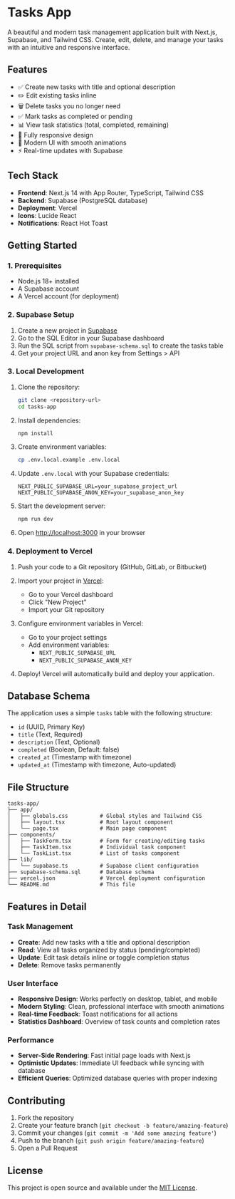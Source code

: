 # Tasks App

A beautiful and modern task management application built with Next.js, Supabase, and Tailwind CSS. Create, edit, delete, and manage your tasks with an intuitive and responsive interface.

## Features

- ✅ Create new tasks with title and optional description
- ✏️ Edit existing tasks inline
- 🗑️ Delete tasks you no longer need
- ✅ Mark tasks as completed or pending
- 📊 View task statistics (total, completed, remaining)
- 📱 Fully responsive design
- 🎨 Modern UI with smooth animations
- ⚡ Real-time updates with Supabase

## Tech Stack

- **Frontend**: Next.js 14 with App Router, TypeScript, Tailwind CSS
- **Backend**: Supabase (PostgreSQL database)
- **Deployment**: Vercel
- **Icons**: Lucide React
- **Notifications**: React Hot Toast

## Getting Started

### 1. Prerequisites

- Node.js 18+ installed
- A Supabase account
- A Vercel account (for deployment)

### 2. Supabase Setup

1. Create a new project in [Supabase](https://supabase.com)
2. Go to the SQL Editor in your Supabase dashboard
3. Run the SQL script from `supabase-schema.sql` to create the tasks table
4. Get your project URL and anon key from Settings > API

### 3. Local Development

1. Clone the repository:
   ```bash
   git clone <repository-url>
   cd tasks-app
   ```

2. Install dependencies:
   ```bash
   npm install
   ```

3. Create environment variables:
   ```bash
   cp .env.local.example .env.local
   ```

4. Update `.env.local` with your Supabase credentials:
   ```
   NEXT_PUBLIC_SUPABASE_URL=your_supabase_project_url
   NEXT_PUBLIC_SUPABASE_ANON_KEY=your_supabase_anon_key
   ```

5. Start the development server:
   ```bash
   npm run dev
   ```

6. Open [http://localhost:3000](http://localhost:3000) in your browser

### 4. Deployment to Vercel

1. Push your code to a Git repository (GitHub, GitLab, or Bitbucket)

2. Import your project in [Vercel](https://vercel.com):
   - Go to your Vercel dashboard
   - Click "New Project"
   - Import your Git repository

3. Configure environment variables in Vercel:
   - Go to your project settings
   - Add environment variables:
     - `NEXT_PUBLIC_SUPABASE_URL`
     - `NEXT_PUBLIC_SUPABASE_ANON_KEY`

4. Deploy! Vercel will automatically build and deploy your application.

## Database Schema

The application uses a simple `tasks` table with the following structure:

- `id` (UUID, Primary Key)
- `title` (Text, Required)
- `description` (Text, Optional)
- `completed` (Boolean, Default: false)
- `created_at` (Timestamp with timezone)
- `updated_at` (Timestamp with timezone, Auto-updated)

## File Structure

```
tasks-app/
├── app/
│   ├── globals.css          # Global styles and Tailwind CSS
│   ├── layout.tsx           # Root layout component
│   └── page.tsx             # Main page component
├── components/
│   ├── TaskForm.tsx         # Form for creating/editing tasks
│   ├── TaskItem.tsx         # Individual task component
│   └── TaskList.tsx         # List of tasks component
├── lib/
│   └── supabase.ts          # Supabase client configuration
├── supabase-schema.sql      # Database schema
├── vercel.json              # Vercel deployment configuration
└── README.md                # This file
```

## Features in Detail

### Task Management
- **Create**: Add new tasks with a title and optional description
- **Read**: View all tasks organized by status (pending/completed)
- **Update**: Edit task details inline or toggle completion status
- **Delete**: Remove tasks permanently

### User Interface
- **Responsive Design**: Works perfectly on desktop, tablet, and mobile
- **Modern Styling**: Clean, professional interface with smooth animations
- **Real-time Feedback**: Toast notifications for all actions
- **Statistics Dashboard**: Overview of task counts and completion rates

### Performance
- **Server-Side Rendering**: Fast initial page loads with Next.js
- **Optimistic Updates**: Immediate UI feedback while syncing with database
- **Efficient Queries**: Optimized database queries with proper indexing

## Contributing

1. Fork the repository
2. Create your feature branch (`git checkout -b feature/amazing-feature`)
3. Commit your changes (`git commit -m 'Add some amazing feature'`)
4. Push to the branch (`git push origin feature/amazing-feature`)
5. Open a Pull Request

## License

This project is open source and available under the [MIT License](LICENSE).